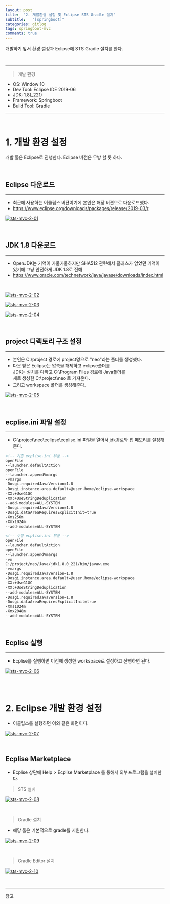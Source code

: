 ```yaml
---
layout: post
title:  "2. 개발환경 설정 및 Eclipse STS Gradle 설치"
subtitle:   "[springboot]"
categories: gitlog
tags: springboot-mvc
comments: true
---
```


개발하기 앞서 환경 설정과 Eclipse에 STS Gradle 설치를 한다.

<br>

---

> 개발 환경  

- OS: Window 10
- Dev Tool: Eclipse IDE 2019-06
- JDK: 1.8(_221)
- Framework: Springboot
- Build Tool: Gradle

---

<br>


# 1. 개발 환경 설정

개발 툴은 Eclipse로 진행한다. Eclipse 버전은 무방 할 듯 하다.  

<br>

## Eclipse 다운로드
---

- 최근에 사용하는 이클립스 버젼이기에 본인은 해당 버젼으로 다운로드했다.
- https://www.eclipse.org/downloads/packages/release/2019-03/r

[![sts-mvc-2-01](/assets/img/devlog/201908/sts-mvc-2-01.png)]()

<br>


## JDK 1.8 다운로드
---

- OpenJDK는 기억이 가물가물하지만 SHA512 관련해서 클래스가 없었던 기억이 있기에 그냥 안전하게 JDK 1.8로 진해
- https://www.oracle.com/technetwork/java/javase/downloads/index.html

<br>

[![sts-mvc-2-02](/assets/img/devlog/201908/sts-mvc-2-02.png)]()

[![sts-mvc-2-03](/assets/img/devlog/201908/sts-mvc-2-03.png)]()

[![sts-mvc-2-04](/assets/img/devlog/201908/sts-mvc-2-04.png)]()

<br>


## project 디렉토리 구조 설정
---

- 본인은 C:\project 경로에 project명으로 "neo"라는 폴더를 생성했다.
- 다운 받은 Eclipse는 압축을 해제하고 eclipse폴더를   
JDK는 설치를 다하고 C:\Program Files 경로에 Java폴더를  
새로 생성한 C:\project\neo 로 가져온다.
- 그리고 workspace 폴더를 생성해준다.

[![sts-mvc-2-05](/assets/img/devlog/201908/sts-mvc-2-05.png)]()

<br>


## ecplise.ini 파일 설정
---

- C:\project\neo\eclipse\ecplise.ini 파일을 열어서 jdk경로와 힙 메모리를 설정해준다.

```xml
<!-- 기존 ecplise.ini 부분 -->
openFile
--launcher.defaultAction
openFile
--launcher.appendVmargs
-vmargs
-Dosgi.requiredJavaVersion=1.8
-Dosgi.instance.area.default=@user.home/eclipse-workspace
-XX:+UseG1GC
-XX:+UseStringDeduplication
--add-modules=ALL-SYSTEM
-Dosgi.requiredJavaVersion=1.8
-Dosgi.dataAreaRequiresExplicitInit=true
-Xms256m
-Xmx1024m
--add-modules=ALL-SYSTEM
```

```xml
<!-- 수정 ecplise.ini 부분 -->
openFile
--launcher.defaultAction
openFile
--launcher.appendVmargs
-vm
C:/project/neo/Java/jdk1.8.0_221/bin/javaw.exe
-vmargs
-Dosgi.requiredJavaVersion=1.8
-Dosgi.instance.area.default=@user.home/eclipse-workspace
-XX:+UseG1GC
-XX:+UseStringDeduplication
--add-modules=ALL-SYSTEM
-Dosgi.requiredJavaVersion=1.8
-Dosgi.dataAreaRequiresExplicitInit=true
-Xms1024m
-Xmx2048m
--add-modules=ALL-SYSTEM
```

<br>


## Ecplise 실행
---

- Ecplise를 실행하면 이전에 생성한 workspace로 설정하고 진행하면 된다.

[![sts-mvc-2-06](/assets/img/devlog/201908/sts-mvc-2-06.png)]()


<br><br>

# 2. Eclipse 개발 환경 설정

- 이클립스를 실행하면 이와 같은 화면이다.

[![sts-mvc-2-07](/assets/img/devlog/201908/sts-mvc-2-07.png)]()

<br>


## Ecplise Marketplace

- Ecplise 상단에 Help > Ecplise Marketplace 를 통해서 외부프로그램을 설치한다.

> STS 설치

[![sts-mvc-2-08](/assets/img/devlog/201908/sts-mvc-2-08.png)]()

<br>

> Gradle 설치

- 해당 툴은 기본적으로 gradle를 지원한다.

[![sts-mvc-2-09](/assets/img/devlog/201908/sts-mvc-2-09.png)]()

<br>

> Gradle Editor 설치

[![sts-mvc-2-10](/assets/img/devlog/201908/sts-mvc-2-10.png)]()


<br>

---
참고